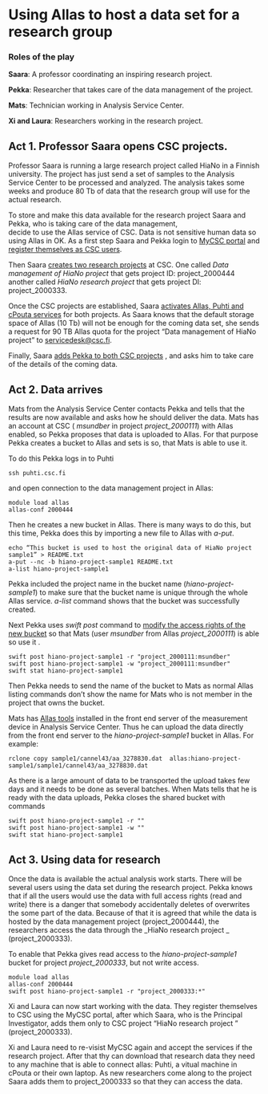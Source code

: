 # Using Allas to host a data set for a research group #


### Roles of the play ###

**Saara**:   A professor coordinating an inspiring research project.

**Pekka**:  Researcher that takes care of the data management of the project.

**Mats**:    Technician working in Analysis Service Center.

**Xi and Laura**:   Researchers working in the research project. 
 

## Act 1. Professor Saara opens CSC projects. ##

Professor Saara is running a large research project called HiaNo in a Finnish university. 
The project has just send a set of samples to the Analysis Service Center to be processed and analyzed. 
The analysis takes some weeks and produce 80 Tb of data that the research group will use for the actual research.

To store and make this data available for the research project Saara and Pekka, who is taking care of the data management,  
decide to use the Allas service of CSC. Data is not sensitive human data so using Allas in OK. 
As a first step Saara and Pekka login to [MyCSC portal](https://my.csc.fi) and [register themselves as CSC users](../../accounts/how-to-create-new-user-account.md).

Then Saara [creates two research projects](../../accounts/how-to-create-new-project.md) at CSC. One called _Data management of HiaNo project_ that gets project ID: project_2000444  another called _HiaNo research project_ that gets project DI: project_2000333.

Once the CSC projects are established, Saara [activates Allas, Puhti and cPouta services](../../accounts/how-to-add-service-access-for-project.md) for both projects. As Saara knows that the default storage space of Allas (10 Tb) will not be enough for the coming data set, she sends a request for 90 TB Allas quota for the project “Data management of HiaNo project” to servicedesk@csc.fi.

Finally, Saara [adds Pekka to both CSC projects](../../how-to-add-member-to-project.md)
, and asks him to take care of the details of the coming data.  

## Act 2. Data arrives ##

Mats from the Analysis Service Center contacts Pekka and tells that the results are now available and asks how he should deliver the data. Mats has an account at CSC ( _msundber_ in project _project_2000111_) with Allas enabled, so Pekka proposes that data is uploaded to Allas. For that purpose Pekka creates a bucket to Allas and sets is so, that Mats is able to use it.

To do this Pekka logs in to Puhti 
```text
ssh puhti.csc.fi   
```
and open connection to the data management project in Allas:
```text
module load allas
allas-conf 2000444
```
Then he creates a new bucket in Allas. There is many ways to do this, but this time, Pekka does this by importing a new file to Allas with _a-put_.

```text
echo “This bucket is used to host the original data of HiaNo project sample1” > README.txt
a-put --nc -b hiano-project-sample1 README.txt
a-list hiano-project-sample1 
```
Pekka included the project name in the bucket name (_hiano-project-sample1_) to make sure that the bucket name is unique through the whole Allas service. _a-list_ command shows that the bucket was successfully created.

Next Pekka uses _swift post_ command to [modify the access rights of the new bucket](./using_allas/swift_client.md#giving-another-project-read-and-write-access-to-a-bucket) so that Mats (user _msundber_ from Allas _project_2000111_) is able so use it .
```text
swift post hiano-project-sample1 -r "project_2000111:msundber"
swift post hiano-project-sample1 -w "project_2000111:msundber"
swift stat hiano-project-sample1
```
Then Pekka needs to send the name of the bucket to Mats as normal Allas listing commands don’t show the name for Mats who is not member in the project that owns the bucket.

Mats has [Allas tools](https://github.com/CSCfi/allas-cli-utils) installed in the front end server of the measurement device in Analysis Service Center. Thus he can upload the data directly from the front end server to the _hiano-project-sample1_ bucket in Allas. For example:
```text
rclone copy sample1/cannel43/aa_3278830.dat  allas:hiano-project-sample1/sample1/cannel43/aa_3278830.dat
```
As there is a large amount of data to be transported the upload takes few days and it needs to be done as several batches. When Mats tells that he is ready with the data uploads, Pekka closes the shared bucket with commands
```text
swift post hiano-project-sample1 -r ""
swift post hiano-project-sample1 -w ""
swift stat hiano-project-sample1
```

## Act 3. Using data for research ##

Once the data is available the actual analysis work starts. There will be several users using the data set during the research project. Pekka knows that if all the users would use the data with full access rights (read and write) there is a danger that somebody accidentally deletes of overwrites the some part of the data. Because of that it is agreed that while the data is hosted by the data management project (project_2000444), the researchers access the data through the _HiaNo research project _ (project_2000333).

To enable that Pekka gives read access to the _hiano-project-sample1_ bucket for project _project_2000333_, but not write access.
```text
module load allas
allas-conf 2000444
swift post hiano-project-sample1 -r "project_2000333:*"
```
Xi and Laura can now start working with the data. They register themselves to CSC  using the MyCSC portal, after which Saara, who is the Principal Investigator, adds them only to CSC project “HiaNo research project ” (project_2000333).

Xi and Laura need to re-visist MyCSC again and accept the services if the research project. After that thy can download that  research data they need to any machine that is able to connect allas: Puhti, a vitual machine in cPouta or their own laptop. As new researchers come along to the project Saara adds them to project_2000333 so that they can access the data.

